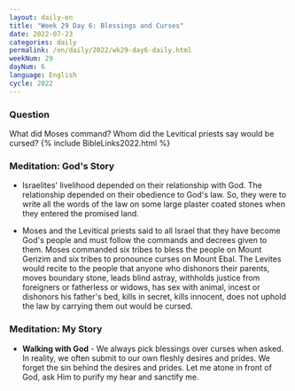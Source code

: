 ```yaml
---
layout: daily-en
title: "Week 29 Day 6: Blessings and Curses"
date: 2022-07-23
categories: daily
permalink: /en/daily/2022/wk29-day6-daily.html
weekNum: 29
dayNum: 6
language: English
cycle: 2022
---
```

### Question     
What did Moses command? Whom did the Levitical priests say would be cursed?
{% include BibleLinks2022.html %} 

### Meditation: God's Story   
+ Israelites' livelihood depended on their relationship with God. The relationship depended on their obedience to God's law. So, they were to write all the words of the law on some large plaster coated stones when they entered the promised land. 

+ Moses and the Levitical priests said to all Israel that they have become God's people and must follow the commands and decrees given to them. Moses commanded six tribes to bless the people on Mount Gerizim and six tribes to pronounce curses on Mount Ebal. The Levites would recite to the people that anyone who dishonors their parents, moves boundary stone, leads blind astray, withholds justice from foreigners or fatherless or widows, has sex with animal, incest or dishonors his father's bed, kills in secret, kills innocent, does not uphold the law by carrying them out would be cursed. 

### Meditation: My Story   
+ **Walking with God** - We always pick blessings over curses when asked. In reality, we often submit to our own fleshly desires and prides. We forget the sin behind the desires and prides. Let me atone in front of God, ask Him to purify my hear and sanctify me. 

